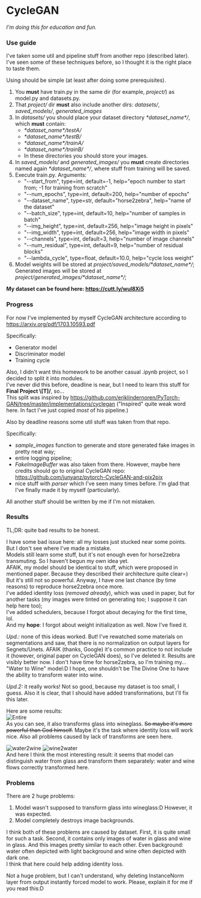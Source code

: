# CycleGAN

*I'm doing this for education and fun.*

### Use guide
I've taken some util and pipeline stuff from another repo (described later).  
I've seen some of these techniques before, so I thought it is the right place to taste them.

Using should be simple (at least after doing some prerequisites).
1. You **must** have train.py in the same dir (for example, *project/*) as model.py and datasets.py.
2. That *project/* dir **must** also include another dirs: *datasets/*, *saved_models/*, *generated_images*
3. In *datasets/* you should place your dataset directory *\*dataset_name\*/*, which **must** contain:
    * *\*dataset_name\*/testA/*
    * *\*dataset_name\*/testB/*
    * *\*dataset_name\*/trainA/*
    * *\*dataset_name\*/trainB/*
    * In these directories you should store your images.
5. In *saved_models/* and *generated_images/* you **must** create directories named again *\*dataset_name\*/*, where stuff from training will be saved.
6. Execute train.py. Arguments:
    * "--start_from", type=int, default=-1, help="epoch number to start from; -1 for training from scratch"
    * "--num_epochs", type=int, default=200, help="number of epochs"
    * "--dataset_name", type=str, default="horse2zebra", help="name of the dataset"
    * "--batch_size", type=int, default=10, help="number of samples in batch"
    * "--img_height", type=int, default=256, help="image height in pixels"
    * "--img_width", type=int, default=256, help="image width in pixels"
    * "--channels", type=int, default=3, help="number of image channels"
    * "--num_residual", type=int, default=9, help="number of residual blocks"
    * "--lambda_cycle", type=float, default=10.0, help="cycle loss weight"
7. Model weights will be stored at *project/saved_models/\*dataset_name\*/*;  
   Generated images will be stored at *project/generated_images/\*dataset_name\*/*;

**My dataset can be found here: https://cutt.ly/wul8Xi5**

### Progress
For now I've implemented by myself CycleGAN architecture according to https://arxiv.org/pdf/1703.10593.pdf  

Specifically:  
* Generator model
* Discriminator model
* Training cycle

Also, I didn't want this homework to be another casual .ipynb project, so I decided to split it into modules.  
I've never did this before, deadline is near, but I need to learn this stuff for **Final Project \\[T]/**, so...   
This split was inspired by https://github.com/eriklindernoren/PyTorch-GAN/tree/master/implementations/cyclegan
("Inspired" quite weak word here. In fact I've just copied *most* of his pipeline.)  

Also by deadline reasons some util stuff was taken from that repo.  

Specifically:
* *sample_images* function to generate and store generated fake images in pretty neat way;
* entire logging pipeline; 
* *FakeImageBuffer* was also taken from there. However, maybe here credits should go to original CycleGAN repo: https://github.com/junyanz/pytorch-CycleGAN-and-pix2pix 
* nice stuff with *parser* which I've seen many times before. I'm glad that I've finally made it by myself (particularly).

All another stuff should be written by me if I'm not mistaken.
### Results
TL;DR: quite bad results to be honest.

I have some bad issue here: all my losses just stucked near some points. But I don't see where I've made a mistake.  
Models still learn some stuff, but it's not enough even for horse2zebra transmuting. So I haven't begun my own idea yet.  
AFAIK, my model should be identical to stuff, which were proposed in mentioned paper. Because they described their architecture quite clear=)  
But it's still not so powerful.
Anyway, I have one last chance (by time reasons) to reproduce horse2zebra once more.  
I've added identity loss (*removed already*), which was used in paper, but for another tasks (my images were tinted on generating too; I suppose it can help here too);  
I've added schedulers, because I forgot about decaying for the first time, lol.  
And my **hope**: I forgot about weight initialization as well. Now I've fixed it.  

*Upd.:* none of this ideas worked. But! I've rewatched some materials on segmentations and saw, that there is no normalization on output layers for Segnets/Unets.
AFAIK (thanks, Google) it's common practice to not include it (however, original paper on CycleGAN does), so I've deleted it.
Results are visibly better now. I don't have time for horse2zebra, so I'm training my... "Water to Wine" model:D
I hope, one shouldn't be The Divine One to have the ability to transform water into wine.

*Upd.2:* it really works! Not so good, because my dataset is too small, I guess. Also it is clear, that I should have added transformations, but I'll fix this later.  

Here are some results:  
![Entire](https://i.ibb.co/S7qybCN/entire.png)  
As you can see, it also transforms glass into wineglass. ~~So maybe it's more powerful than God himself.~~ Maybe it's the task where identity loss will work nice.
Also all problems caused by lack of transforms are seen here.  

![water2wine](https://i.ibb.co/K6vrXB4/water2wine.png)  ![wine2water](https://i.ibb.co/TtGH6Nm/wine2water.png)   
And here I think the most interesting result: it seems that model can distinguish water from glass and transform them separately: water and wine flows correctly transformed here.

### Problems
There are 2 huge problems:
1. Model wasn't supposed to transform glass into wineglass:D However, it was expected.
2. Model completely destroys image backgrounds.

I think both of these problems are caused by dataset. First, it is quite small for such a task. Second, it contains only images of water in glass and wine in glass. And this images pretty similar to each other. Even background: water often depicted with light background and wine often depicted with dark one.  
I think that here could help adding identity loss.

Not a huge problem, but I can't understand, why deleting InstanceNorm layer from output instantly forced model to work. Please, explain it for me if you read this:D
